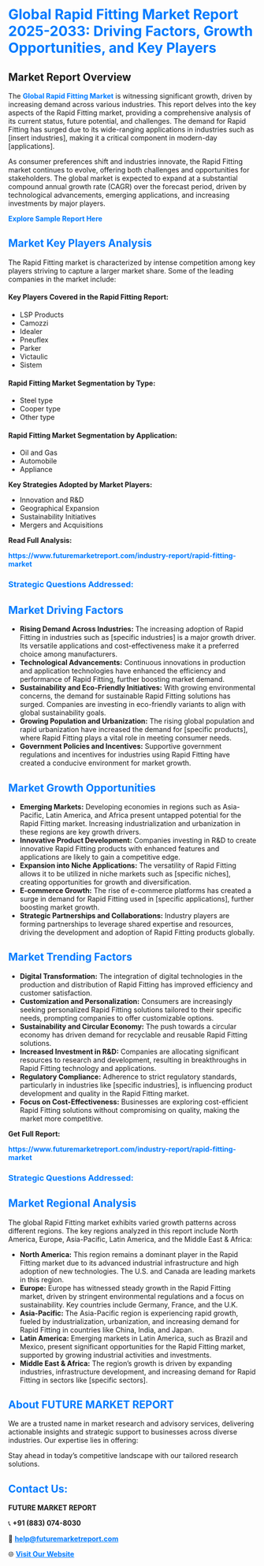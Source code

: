 <h1 style="color: #007BFF;">Global Rapid Fitting Market Report 2025-2033: Driving Factors, Growth Opportunities, and Key Players</h1>

<section id="overview">
<h2>Market Report Overview</h2>
<p>The <a href="https://www.futuremarketreport.com/industry-report/rapid-fitting-market" style="color: #007BFF; text-decoration: none;"><strong>Global Rapid Fitting Market</strong></a> is witnessing significant growth, driven by increasing demand across various industries. This report delves into the key aspects of the Rapid Fitting market, providing a comprehensive analysis of its current status, future potential, and challenges. The demand for Rapid Fitting has surged due to its wide-ranging applications in industries such as [insert industries], making it a critical component in modern-day [applications].</p>
<p>As consumer preferences shift and industries innovate, the Rapid Fitting market continues to evolve, offering both challenges and opportunities for stakeholders. The global market is expected to expand at a substantial compound annual growth rate (CAGR) over the forecast period, driven by technological advancements, emerging applications, and increasing investments by major players.</p>
</section>

<section id="overview">
<p><a href="https://www.futuremarketreport.com/request-sample/reportId=90660" style="color: #007BFF; text-decoration: none;"><strong>Explore Sample Report Here</strong></a></p>
</section>

<section id="key-players">
<h2 style="color: #007BFF;">Market Key Players Analysis</h2>
<p>The Rapid Fitting market is characterized by intense competition among key players striving to capture a larger market share. Some of the leading companies in the market include:</p>
<h4>Key Players Covered in the Rapid Fitting Report:</h4>
<ul><li>LSP Products</li><li>Camozzi</li><li>Idealer</li><li>Pneuflex</li><li>Parker</li><li>Victaulic</li><li>Sistem</li></ul>
<h4>Rapid Fitting Market Segmentation by Type:</h4>
<ul><li>Steel type</li><li>Cooper type</li><li>Other type</li></ul>

<h4>Rapid Fitting Market Segmentation by Application:</h4>
<ul><li>Oil and Gas</li><li>Automobile</li><li>Appliance</li></ul>
<p><strong>Key Strategies Adopted by Market Players:</strong></p>
<ul>
<li>Innovation and R&D</li>
<li>Geographical Expansion</li>
<li>Sustainability Initiatives</li>
<li>Mergers and Acquisitions</li>
</ul>
</section>

<section>
<p><strong>Read Full Analysis: </strong></p><a href="https://www.futuremarketreport.com/industry-report/rapid-fitting-market" style="color: #007BFF; text-decoration: none;"><strong>https://www.futuremarketreport.com/industry-report/rapid-fitting-market</strong></a>
<h3 style="color: #007BFF;">Strategic Questions Addressed:</h3>
</section>

<section id="driving-factors">
<h2 style="color: #007BFF;">Market Driving Factors</h2>
<ul>
<li><strong>Rising Demand Across Industries:</strong> The increasing adoption of Rapid Fitting in industries such as [specific industries] is a major growth driver. Its versatile applications and cost-effectiveness make it a preferred choice among manufacturers.</li>
<li><strong>Technological Advancements:</strong> Continuous innovations in production and application technologies have enhanced the efficiency and performance of Rapid Fitting, further boosting market demand.</li>
<li><strong>Sustainability and Eco-Friendly Initiatives:</strong> With growing environmental concerns, the demand for sustainable Rapid Fitting solutions has surged. Companies are investing in eco-friendly variants to align with global sustainability goals.</li>
<li><strong>Growing Population and Urbanization:</strong> The rising global population and rapid urbanization have increased the demand for [specific products], where Rapid Fitting plays a vital role in meeting consumer needs.</li>
<li><strong>Government Policies and Incentives:</strong> Supportive government regulations and incentives for industries using Rapid Fitting have created a conducive environment for market growth.</li>
</ul>
</section>

<section id="growth-opportunities">
<h2 style="color: #007BFF;">Market Growth Opportunities</h2>
<ul>
<li><strong>Emerging Markets:</strong> Developing economies in regions such as Asia-Pacific, Latin America, and Africa present untapped potential for the Rapid Fitting market. Increasing industrialization and urbanization in these regions are key growth drivers.</li>
<li><strong>Innovative Product Development:</strong> Companies investing in R&D to create innovative Rapid Fitting products with enhanced features and applications are likely to gain a competitive edge.</li>
<li><strong>Expansion into Niche Applications:</strong> The versatility of Rapid Fitting allows it to be utilized in niche markets such as [specific niches], creating opportunities for growth and diversification.</li>
<li><strong>E-commerce Growth:</strong> The rise of e-commerce platforms has created a surge in demand for Rapid Fitting used in [specific applications], further boosting market growth.</li>
<li><strong>Strategic Partnerships and Collaborations:</strong> Industry players are forming partnerships to leverage shared expertise and resources, driving the development and adoption of Rapid Fitting products globally.</li>
</ul>
</section>

<section id="trending-factors">
<h2 style="color: #007BFF;">Market Trending Factors</h2>
<ul>
<li><strong>Digital Transformation:</strong> The integration of digital technologies in the production and distribution of Rapid Fitting has improved efficiency and customer satisfaction.</li>
<li><strong>Customization and Personalization:</strong> Consumers are increasingly seeking personalized Rapid Fitting solutions tailored to their specific needs, prompting companies to offer customizable options.</li>
<li><strong>Sustainability and Circular Economy:</strong> The push towards a circular economy has driven demand for recyclable and reusable Rapid Fitting solutions.</li>
<li><strong>Increased Investment in R&D:</strong> Companies are allocating significant resources to research and development, resulting in breakthroughs in Rapid Fitting technology and applications.</li>
<li><strong>Regulatory Compliance:</strong> Adherence to strict regulatory standards, particularly in industries like [specific industries], is influencing product development and quality in the Rapid Fitting market.</li>
<li><strong>Focus on Cost-Effectiveness:</strong> Businesses are exploring cost-efficient Rapid Fitting solutions without compromising on quality, making the market more competitive.</li>
</ul>
</section>

<section>
<p><strong>Get Full Report: </strong></p><a href="https://www.futuremarketreport.com/industry-report/rapid-fitting-market" style="color: #007BFF; text-decoration: none;"><strong>https://www.futuremarketreport.com/industry-report/rapid-fitting-market</strong></a>
<h3 style="color: #007BFF;">Strategic Questions Addressed:</h3>
</section>


<section id="regional-analysis">
<h2 style="color: #007BFF;">Market Regional Analysis</h2>
<p>The global Rapid Fitting market exhibits varied growth patterns across different regions. The key regions analyzed in this report include North America, Europe, Asia-Pacific, Latin America, and the Middle East & Africa:</p>
<ul>
<li><strong>North America:</strong> This region remains a dominant player in the Rapid Fitting market due to its advanced industrial infrastructure and high adoption of new technologies. The U.S. and Canada are leading markets in this region.</li>
<li><strong>Europe:</strong> Europe has witnessed steady growth in the Rapid Fitting market, driven by stringent environmental regulations and a focus on sustainability. Key countries include Germany, France, and the U.K.</li>
<li><strong>Asia-Pacific:</strong> The Asia-Pacific region is experiencing rapid growth, fueled by industrialization, urbanization, and increasing demand for Rapid Fitting in countries like China, India, and Japan.</li>
<li><strong>Latin America:</strong> Emerging markets in Latin America, such as Brazil and Mexico, present significant opportunities for the Rapid Fitting market, supported by growing industrial activities and investments.</li>
<li><strong>Middle East & Africa:</strong> The region’s growth is driven by expanding industries, infrastructure development, and increasing demand for Rapid Fitting in sectors like [specific sectors].</li>
</ul>
</section>

<footer>
<h2 style="color: #007BFF;">About FUTURE MARKET REPORT</h2>
<p>We are a trusted name in market research and advisory services, delivering actionable insights and strategic support to businesses across diverse industries. Our expertise lies in offering:</p>

<p>Stay ahead in today’s competitive landscape with our tailored research solutions.</p>

<h2 style="color: #007BFF;">Contact Us:</h2>
<p><strong>FUTURE MARKET REPORT</strong></p>
<p>📞 <strong>+91 (883) 074-8030</strong></p>
<p>📧 <strong><a href="mailto:help@futuremarketreport.com" style="color: #007BFF;">help@futuremarketreport.com</a></strong></p>
<p>🌐 <strong><a href="https://www.futuremarketreport.com/" style="color: #007BFF;">Visit Our Website</a></strong></p>
</footer>